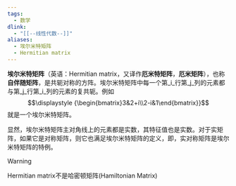 ```yaml
---
tags:
  - 数学
dlink:
  - "[[--线性代数--]]"
aliases:
  - 埃尔米特矩阵
  - Hermitian matrix
---
```

**埃尔米特矩阵**（英语：Hermitian matrix，又译作**厄米特矩阵**，**厄米矩阵**），也称**自伴随矩阵**，是共轭对称的方阵。埃尔米特矩阵中每一个第_i_行第_j_列的元素都与第_j_行第_i_列的元素的复共轭。例如$$\displaystyle {\begin{bmatrix}3&2+i\\2-i&1\end{bmatrix}}$$就是一个埃尔米特矩阵。

显然，埃尔米特矩阵主对角线上的元素都是实数，其特征值也是实数。对于实矩阵，如果它是对称矩阵，则它也满足埃尔米特矩阵的定义，即，实对称矩阵是埃尔米特矩阵的特例。


> [!warning] 
> Hermitian matrix不是哈密顿矩阵(Hamiltonian Matrix)
